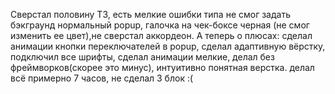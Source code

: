 Сверстал половину ТЗ, есть мелкие ошибки типа не смог задать бэкграунд нормальный popup, галочка на чек-боксе черная (не смог изменить ее цвет),не сверстал аккордеон.
А теперь о плюсах: сделал анимации кнопки переключателей в popup, сделал адаптивную вёрстку, подключил все шрифты, сделал анимации мелкие, делал без фреймворков(скорее это минус), интуитивно понятная верстка.
делал всё примерно 7 часов, не сделал 3 блок :(
